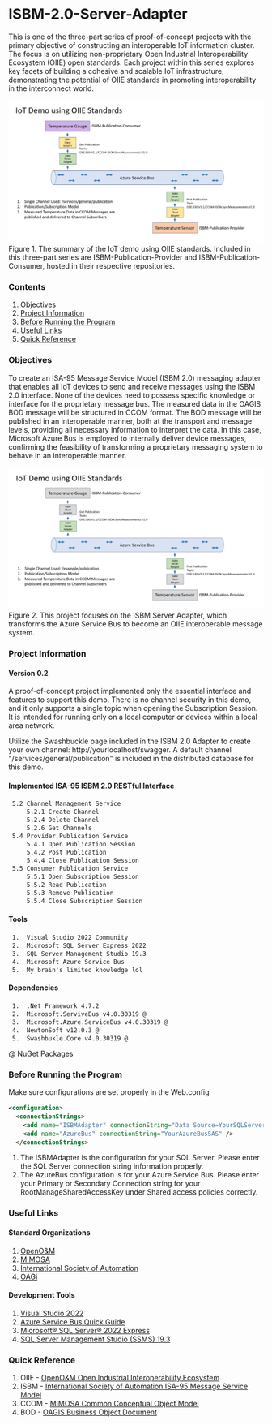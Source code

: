 # ISBM-2.0-Server-Adapter

This is one of the three-part series of proof-of-concept projects with the primary objective of constructing an interoperable IoT information cluster. The focus is on utilizing non-proprietary Open Industrial Interoperability Ecosystem (OIIE) open standards. Each project within this series explores key facets of building a cohesive and scalable IoT infrastructure, demonstrating the potential of OIIE standards in promoting interoperability in the interconnect world.

![image](/Documents/Images/IoT-Demo.jpg)
Figure 1.  The summary of the IoT demo using OIIE standards. Included in this three-part series are ISBM-Publication-Provider and ISBM-Publication-Consumer, hosted in their respective repositories.

### Contents
  
   1. [Objectives](#Objectives)
   2. [Project Information](#Project-Information)
   3. [Before Running the Program](#Before-Running-the-Program)
   4. [Useful Links](#Useful-Links)
   5. [Quick Reference](#Quick-Reference)
  
### Objectives

To create an ISA-95 Message Service Model (ISBM 2.0) messaging adapter that enables all IoT devices to send and receive messages using the ISBM 2.0 interface. None of the devices need to possess specific knowledge or interface for the proprietary message bus. The measured data in the OAGIS BOD message will be structured in CCOM format. The BOD message will be published in an interoperable manner, both at the transport and message levels, providing all necessary information to interpret the data. In this case, Microsoft Azure Bus is employed to internally deliver device messages, confirming the feasibility of transforming a proprietary messaging system to behave in an interoperable manner.

![image](/Documents/Images/IoT-Demo-ISBM-Server-Adapter.jpg)
Figure 2.  This project focuses on the ISBM Server Adapter, which transforms the Azure Service Bus to become an OIIE interoperable message system.

### Project Information

#### Version 0.2

A proof-of-concept project implemented only the essential interface and features to support this demo. There is no channel security in this demo, and it only supports a single topic when opening the Subscription Session. It is intended for running only on a local computer or devices within a local area network.

Utilize the Swashbuckle page included in the ISBM 2.0 Adapter to create your own channel: http://yourlocalhost/swagger. A default channel "/services/general/publication" is included in the distributed database for this demo.

#### Implemented ISA-95 ISBM 2.0 RESTful Interface
     
     5.2 Channel Management Service
         5.2.1 Create Channel 
         5.2.4 Delete Channel
         5.2.6 Get Channels
     5.4 Provider Publication Service
         5.4.1 Open Publication Session
         5.4.2 Post Publication
         5.4.4 Close Publication Session  
     5.5 Consumer Publication Service
         5.5.1 Open Subscription Session
         5.5.2 Read Publication
         5.5.3 Remove Publication
         5.5.4 Close Subscription Session
         
#### Tools
     1.  Visual Studio 2022 Community
     2.  Microsoft SQL Server Express 2022
     3.  SQL Server Management Studio 19.3
     4.  Microsoft Azure Service Bus
     5.  My brain's limited knowledge lol
     
#### Dependencies
     1.  .Net Framework 4.7.2
     2.  Microsoft.ServiveBus v4.0.30319 @
     3.  Microsoft.Azure.ServiceBus v4.0.30319 @
     4.  NewtonSoft v12.0.3 @
     5.  Swashbukle.Core v4.0.30319 @
 
@ NuGet Packages

### Before Running the Program

Make sure configurations are set properly in the Web.config
```xml
<configuration>
  <connectionStrings>
    <add name="ISBMAdapter" connectionString="Data Source=YourSQLServer;Initial Catalog=YourDatabase;User ID=YourUserID;Password=YourPassword" providerName="System.Data.SqlClient" />
    <add name="AzureBus" connectionString="YourAzureBusSAS" />
  </connectionStrings>
```

1. The ISBMAdapter is the configuration for your SQL Server. Please enter the SQL Server connection string information properly.
2. The AzureBus configuration is for your Azure Service Bus. Please enter your Primary or Secondary Connection string for your RootManageSharedAccessKey under Shared access policies correctly.

### Useful Links

#### Standard Organizations
   1. [OpenO&M](https://openoandm.org/)
   2. [MIMOSA](https://www.mimosa.org/)
   3. [International Society of Automation](https://www.isa.org/)
   4. [OAGi](https://oagi.org/)

#### Development Tools
   1. [Visual Studio 2022](https://visualstudio.microsoft.com/downloads/)
   2. [Azure Service Bus Quick Guide](https://docs.microsoft.com/en-us/azure/service-bus-messaging/service-bus-quickstart-topics-subscriptions-portal)
   3. [Microsoft® SQL Server® 2022 Express](https://www.microsoft.com/en-gb/download/details.aspx?id=104781)
   4. [SQL Server Management Studio (SSMS) 19.3](https://learn.microsoft.com/en-us/sql/ssms/download-sql-server-management-studio-ssms?view=sql-server-ver16#download-ssms)

### Quick Reference

   1. OIIE - [OpenO&M Open Industrial Interoperability Ecosystem](https://www.mimosa.org/open-industrial-interoperability-ecosystem-oiie/)
   2. ISBM - [International Society of Automation ISA-95 Message Service Model](https://openoandm.org/files/standards/ISBM-2.0.pdf)
   3. CCOM - [MIMOSA Common Conceptual Object Model](https://www.mimosa.org/mimosa-ccom/)
   4. BOD - [OAGIS Business Object Document](https://www.oagidocs.org/docs/)
